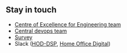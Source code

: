 ## Stay in touch

- [Centre of Excellence for Engineering team](https://github.com/UKHomeOffice/central-devteam-board/projects/1)
- [Central devops team](https://github.com/UKHomeOffice/central-devopsteam-board/projects)
- [Survey](http://www.homeofficesurveys.homeoffice.gov.uk/s/JVIBL/)
- Slack ([HOD-DSP](https://hod-dsp.slack.com/), [Home Office Digital](https://homeofficedigital.slack.com))

